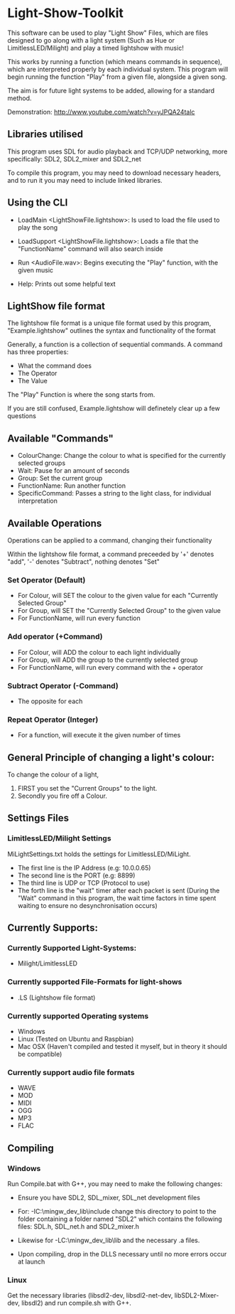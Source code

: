 # Light-Show-Toolkit

This software can be used to play "Light Show" Files, which are files designed to go along with a light system (Such as Hue or LimitlessLED/Milight) and play a timed lightshow with music!

This works by running a function (which means commands in sequence), which are interpreted properly by each individual system. This program will begin running the function "Play" from a given file, alongside a given song.

The aim is for future light systems to be added, allowing for a standard method. 

Demonstration: http://www.youtube.com/watch?v=yJPQA24talc

## Libraries utilised

This program uses SDL for audio playback and TCP/UDP networking, more specifically: SDL2, SDL2_mixer and SDL2_net

To compile this program, you may need to download necessary headers, and to run it you may need to include linked libraries.


## Using the CLI

* LoadMain <LightShowFile.lightshow>: Is used to load the file used to play the song

* LoadSupport <LightShowFile.lightshow>: Loads a file that the "FunctionName" command will also search inside

* Run <AudioFile.wav>: Begins executing the "Play" function, with the given music

* Help: Prints out some helpful text


## LightShow file format
The lightshow file format is a unique file format used by this program, "Example.lightshow" outlines the syntax and functionality of the format

Generally, a function is a collection of sequential commands. A command has three properties: 
* What the command does
* The Operator
* The Value

The "Play" Function is where the song starts from.

If you are still confused, Example.lightshow will definetely clear up a few questions

## Available "Commands"
* ColourChange: Change the colour to what is specified for the currently selected groups
* Wait: Pause for an amount of seconds
* Group: Set the current group  
* FunctionName: Run another function
* SpecificCommand: Passes a string to the light class, for individual interpretation
  
## Available Operations
Operations can be applied to a command, changing their functionality

Within the lightshow file format, a command preceeded by '+' denotes "add", '-' denotes "Subtract", nothing denotes "Set"

### Set Operator (Default)
* For Colour, will SET the colour to the given value for each "Currently Selected Group" 
* For Group, will SET the "Currently Selected Group" to the given value
* For FunctionName, will run every function
    
### Add operator (+Command)
* For Colour, will ADD the colour to each light individually
* For Group, will ADD the group to the currently selected group
* For FunctionName, will run every command with the + operator
### Subtract Operator (-Command)
* The opposite for each

### Repeat Operator (Integer)
* For a function, will execute it the given number of times

## General Principle of changing a light's colour:

To change the colour of a light, 
1. FIRST you set the "Current Groups" to the light.
2. Secondly you fire off a Colour. 

## Settings Files

### LimitlessLED/Milight Settings
MiLightSettings.txt holds the settings for LimitlessLED/MiLight. 
* The first line is the IP Address (e.g: 10.0.0.65)
* The second line is the PORT (e.g: 8899)
* The third line is UDP or TCP (Protocol to use)
* The forth line is the "wait" timer after each packet is sent (During the "Wait" command in this program, the wait time factors in time spent waiting to ensure no desynchronisation occurs)

## Currently Supports: 
### Currently Supported Light-Systems: 
* Milight/LimitlessLED

### Currently supported File-Formats for light-shows
* .LS (Lightshow file format)
### Currently supported Operating systems
* Windows
* Linux (Tested on Ubuntu and Raspbian)
* Mac OSX (Haven't compiled and tested it myself, but in theory it should be compatible)

### Currently support audio file formats
* WAVE
* MOD
* MIDI
* OGG
* MP3 
* FLAC

## Compiling
### Windows
Run Compile.bat with G++, you may need to make the following changes: 
* Ensure you have SDL2, SDL_mixer, SDL_net development files 

* For: -IC:\mingw_dev_lib\include change this directory to point to the folder containing a folder named "SDL2" which contains the following files: SDL.h, SDL_net.h and SDL2_mixer.h 

* Likewise for -LC:\mingw_dev_lib\lib and the necessary .a files.

* Upon compiling, drop in the DLLS necessary until no more errors occur at launch

### Linux
Get the necessary libraries (libsdl2-dev, libsdl2-net-dev, libSDL2-Mixer-dev, libsdl2) and run compile.sh with G++. 
